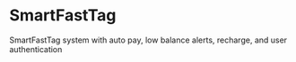 # SmartFastTag
SmartFastTag system with auto pay, low balance alerts, recharge, and user authentication
